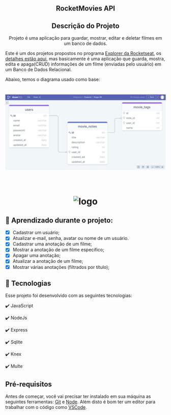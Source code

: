 <h1 align="center">
  <h2 align="center"> RocketMovies API </h2>  
</h1>

<h2 align="center" >Descrição do Projeto</h2> 
<p align="center">
  Projeto é uma aplicação para guardar, mostrar, editar e deletar filmes em um banco de dados.
  
  Este é um dos projetos propostos no programa [Explorer da Rocketseat](https://www.rocketseat.com.br/explorer), os [detalhes estão aqui](https://efficient-sloth-d85.notion.site/Aplica-o-em-Node-57bd49ae77b3422fad74f8dde0d06fef), mas basicamente é uma aplicação que guarda, mostra, edita e apaga(CRUD) informações de um filme (enviadas pelo usuário) em um Banco de Dados Relacional.

Abaixo, temos o diagrama usado como base:

<h1 align="center">
    <img src="./src/assets/images/diagrama.jpg" alt="gif da versão desktop">
</h1>

</br>
</p>

<h1 align="center"> 
  <img alt="logo" title="#logo" src="./assets/git-fav.gif" /> 
</h1>  

## 🔎 Aprendizado durante o projeto:

- [x] Cadastrar um usuário;
- [x] Atualizar e-mail, senha, avatar ou nome de um usuário.
- [x] Cadastrar uma anotação de um filme;
- [x] Mostrar a anotação de um filme especifico;
- [x] Apagar uma anotação;
- [x] Atualizar a anotação de um filme;
- [x] Mostrar várias anotações (filtrados por título);

## :rocket: Tecnologias 

Esse projeto foi desenvolvido com as seguintes tecnologias:

✔️ JavaScript

✔️ NodeJs

✔️ Express

✔️ Sqlite

✔️ Knex

✔️ Multe



<h2>Pré-requisitos</h2>

Antes de começar, você vai precisar ter instalado em sua máquina as seguintes ferramentas:
[Git](https://git-scm.com) e [Node](https://nodejs.org/pt-br/).
Além disto é bom ter um editor para trabalhar com o código como [VSCode](https://code.visualstudio.com/).


